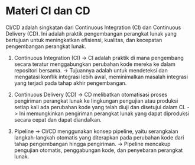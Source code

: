 # Materi CI dan CD

CI/CD adalah singkatan dari Continuous Integration (CI) dan Continuous Delivery (CD). Ini adalah praktik pengembangan perangkat lunak yang bertujuan untuk meningkatkan efisiensi, kualitas, dan kecepatan pengembangan perangkat lunak.

1. Continuous Integration (CI)
   -> CI adalah praktik di mana pengembang secara teratur menggabungkan perubahan kode mereka ke dalam repositori bersama.
   -> Tujuannya adalah untuk mendeteksi dan mengatasi konflik integrasi lebih awal, meminimalkan masalah integrasi yang terjadi pada tahap akhir pengembangan.

2. Continuous Delivery (CD)
   -> CD melibatkan otomatisasi proses pengiriman perangkat lunak ke lingkungan pengujian atau produksi setiap kali ada perubahan kode yang telah diuji dan disetujui dalam CI.
   -> Ini memungkinkan pengiriman perangkat lunak yang dapat diproduksi secara cepat dan dapat diandalkan.

3. Pipeline
   -> CI/CD menggunakan konsep pipeline, yaitu serangkaian langkah-langkah otomatis yang diterapkan pada perubahan kode dari tahap pengembangan hingga pengiriman.
   -> Pipeline mencakup pengujian otomatis, penggabungan kode, dan penyebaran perangkat lunak.
